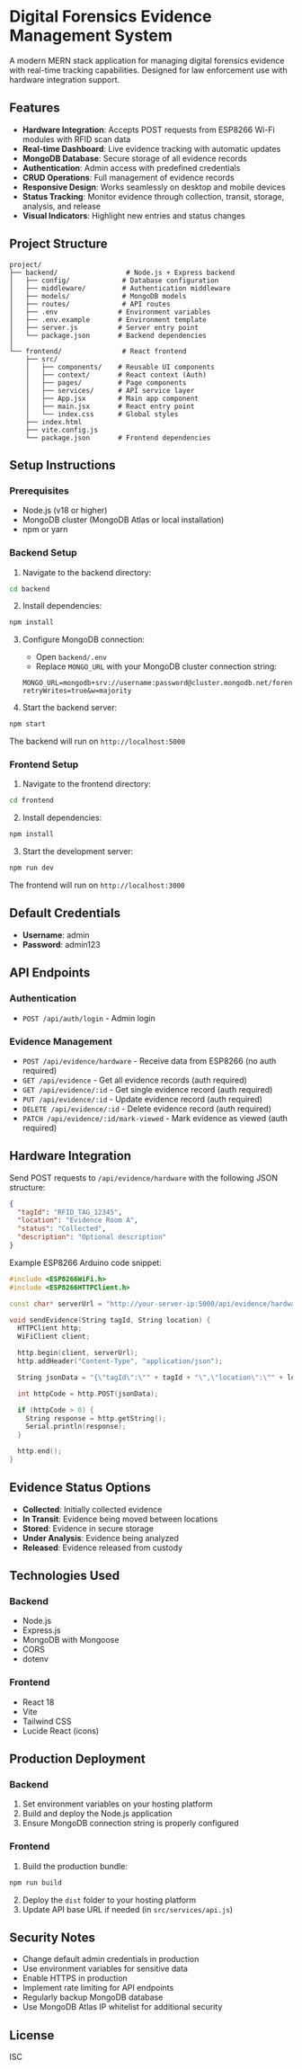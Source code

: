 # Digital Forensics Evidence Management System

A modern MERN stack application for managing digital forensics evidence with real-time tracking capabilities. Designed for law enforcement use with hardware integration support.

## Features

- **Hardware Integration**: Accepts POST requests from ESP8266 Wi-Fi modules with RFID scan data
- **Real-time Dashboard**: Live evidence tracking with automatic updates
- **MongoDB Database**: Secure storage of all evidence records
- **Authentication**: Admin access with predefined credentials
- **CRUD Operations**: Full management of evidence records
- **Responsive Design**: Works seamlessly on desktop and mobile devices
- **Status Tracking**: Monitor evidence through collection, transit, storage, analysis, and release
- **Visual Indicators**: Highlight new entries and status changes

## Project Structure

```
project/
├── backend/                 # Node.js + Express backend
│   ├── config/             # Database configuration
│   ├── middleware/         # Authentication middleware
│   ├── models/             # MongoDB models
│   ├── routes/             # API routes
│   ├── .env               # Environment variables
│   ├── .env.example       # Environment template
│   ├── server.js          # Server entry point
│   └── package.json       # Backend dependencies
│
└── frontend/               # React frontend
    ├── src/
    │   ├── components/    # Reusable UI components
    │   ├── context/       # React context (Auth)
    │   ├── pages/         # Page components
    │   ├── services/      # API service layer
    │   ├── App.jsx        # Main app component
    │   ├── main.jsx       # React entry point
    │   └── index.css      # Global styles
    ├── index.html
    ├── vite.config.js
    └── package.json       # Frontend dependencies
```

## Setup Instructions

### Prerequisites

- Node.js (v18 or higher)
- MongoDB cluster (MongoDB Atlas or local installation)
- npm or yarn

### Backend Setup

1. Navigate to the backend directory:
```bash
cd backend
```

2. Install dependencies:
```bash
npm install
```

3. Configure MongoDB connection:
   - Open `backend/.env`
   - Replace `MONGO_URL` with your MongoDB cluster connection string:
   ```
   MONGO_URL=mongodb+srv://username:password@cluster.mongodb.net/forensics?retryWrites=true&w=majority
   ```

4. Start the backend server:
```bash
npm start
```

The backend will run on `http://localhost:5000`

### Frontend Setup

1. Navigate to the frontend directory:
```bash
cd frontend
```

2. Install dependencies:
```bash
npm install
```

3. Start the development server:
```bash
npm run dev
```

The frontend will run on `http://localhost:3000`

## Default Credentials

- **Username**: admin
- **Password**: admin123

## API Endpoints

### Authentication
- `POST /api/auth/login` - Admin login

### Evidence Management
- `POST /api/evidence/hardware` - Receive data from ESP8266 (no auth required)
- `GET /api/evidence` - Get all evidence records (auth required)
- `GET /api/evidence/:id` - Get single evidence record (auth required)
- `PUT /api/evidence/:id` - Update evidence record (auth required)
- `DELETE /api/evidence/:id` - Delete evidence record (auth required)
- `PATCH /api/evidence/:id/mark-viewed` - Mark evidence as viewed (auth required)

## Hardware Integration

Send POST requests to `/api/evidence/hardware` with the following JSON structure:

```json
{
  "tagId": "RFID_TAG_12345",
  "location": "Evidence Room A",
  "status": "Collected",
  "description": "Optional description"
}
```

Example ESP8266 Arduino code snippet:

```cpp
#include <ESP8266WiFi.h>
#include <ESP8266HTTPClient.h>

const char* serverUrl = "http://your-server-ip:5000/api/evidence/hardware";

void sendEvidence(String tagId, String location) {
  HTTPClient http;
  WiFiClient client;

  http.begin(client, serverUrl);
  http.addHeader("Content-Type", "application/json");

  String jsonData = "{\"tagId\":\"" + tagId + "\",\"location\":\"" + location + "\",\"status\":\"Collected\"}";

  int httpCode = http.POST(jsonData);

  if (httpCode > 0) {
    String response = http.getString();
    Serial.println(response);
  }

  http.end();
}
```

## Evidence Status Options

- **Collected**: Initially collected evidence
- **In Transit**: Evidence being moved between locations
- **Stored**: Evidence in secure storage
- **Under Analysis**: Evidence being analyzed
- **Released**: Evidence released from custody

## Technologies Used

### Backend
- Node.js
- Express.js
- MongoDB with Mongoose
- CORS
- dotenv

### Frontend
- React 18
- Vite
- Tailwind CSS
- Lucide React (icons)

## Production Deployment

### Backend
1. Set environment variables on your hosting platform
2. Build and deploy the Node.js application
3. Ensure MongoDB connection string is properly configured

### Frontend
1. Build the production bundle:
```bash
npm run build
```
2. Deploy the `dist` folder to your hosting platform
3. Update API base URL if needed (in `src/services/api.js`)

## Security Notes

- Change default admin credentials in production
- Use environment variables for sensitive data
- Enable HTTPS in production
- Implement rate limiting for API endpoints
- Regularly backup MongoDB database
- Use MongoDB Atlas IP whitelist for additional security

## License

ISC
